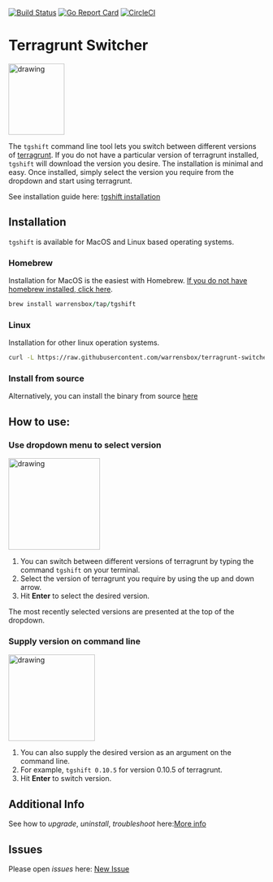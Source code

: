 [![Build Status](https://travis-ci.org/warrensbox/terragrunt-switcher.svg?branch=master)](https://travis-ci.org/warrensbox/terragrunt-switcher)
[![Go Report Card](https://goreportcard.com/badge/github.com/warrensbox/terragrunt-switcher)](https://goreportcard.com/report/github.com/warrensbox/terragrunt-switcher)
[![CircleCI](https://circleci.com/gh/warrensbox/terragrunt-switcher/tree/master.svg?style=shield&circle-token=d74b0de145c45b1d0da97f817363c77350e1a121)](https://circleci.com/gh/warrensbox/terragrunt-switcher)

# Terragrunt Switcher 

<img style="text-allign:center" src="https://s3.us-east-2.amazonaws.com/kepler-images/warrensbox/tgshift/smallerlogo.png" alt="drawing" width="110" height="140"/>


The `tgshift` command line tool lets you switch between different versions of [terragrunt](https://www.terragrunt.io/). 
If you do not have a particular version of terragrunt installed, `tgshift` will download the version you desire.
The installation is minimal and easy. 
Once installed, simply select the version you require from the dropdown and start using terragrunt. 


See installation guide here: [tgshift installation](https://warrensbox.github.io/terragrunt-switcher/)

## Installation

`tgshift` is available for MacOS and Linux based operating systems.

### Homebrew

Installation for MacOS is the easiest with Homebrew. [If you do not have homebrew installed, click here](https://brew.sh/). 


```ruby
brew install warrensbox/tap/tgshift
```

### Linux

Installation for other linux operation systems.

```sh
curl -L https://raw.githubusercontent.com/warrensbox/terragrunt-switcher/release/install.sh | bash
```

### Install from source

Alternatively, you can install the binary from source [here](https://github.com/warrensbox/terragrunt-switcher/releases) 

## How to use:
### Use dropdown menu to select version
<img src="https://s3.us-east-2.amazonaws.com/kepler-images/warrensbox/tgshift/tgshift.gif" alt="drawing" style="width: 180px;"/>

1.  You can switch between different versions of terragrunt by typing the command `tgshift` on your terminal. 
2.  Select the version of terragrunt you require by using the up and down arrow.
3.  Hit **Enter** to select the desired version.

The most recently selected versions are presented at the top of the dropdown.

### Supply version on command line
<img src="https://s3.us-east-2.amazonaws.com/kepler-images/warrensbox/tgshift/tgshift-v4.gif" alt="drawing" style="width: 170px;"/>

1. You can also supply the desired version as an argument on the command line.
2. For example, `tgshift 0.10.5` for version 0.10.5 of terragrunt.
3. Hit **Enter** to switch version.

## Additional Info

See how to *upgrade*, *uninstall*, *troubleshoot* here:[More info](https://warrensbox.github.io/terragrunt-switcher/additional)


## Issues

Please open  *issues* here:  [New Issue](https://github.com/warrensbox/terragrunt-switcher/issues)
